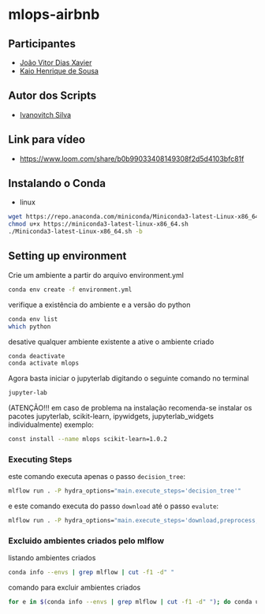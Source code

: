 # mlops-airbnb

## Participantes
- [João Vitor Dias Xavier](https://github.com/joaovdxavier)
- [Kaio Henrique de Sousa](https://github.com/Kaioh95)

## Autor dos Scripts

- [Ivanovitch Silva](https://github.com/ivanovitchm)

## Link para vídeo

- https://www.loom.com/share/b0b99033408149308f2d5d4103bfc81f

## Instalando o Conda
- linux

```bash
wget https://repo.anaconda.com/miniconda/Miniconda3-latest-Linux-x86_64.sh
chmod u+x https://miniconda3-latest-linux-x86_64.sh
./Miniconda3-latest-Linux-x86_64.sh -b
```

## Setting up environment
Crie um ambiente a partir do arquivo environment.yml

```bash
conda env create -f environment.yml
```

verifique a existência do ambiente e a versão do python

```bash
conda env list
which python
```
desative qualquer ambiente existente a ative o ambiente criado

```bash
conda deactivate
conda activate mlops
```

Agora basta iniciar o jupyterlab digitando o seguinte comando no terminal

```bash
jupyter-lab
```

(ATENÇÃO!!! em caso de problema na instalação recomenda-se instalar os pacotes jupyterlab, scikit-learn, ipywidgets, jupyterlab_widgets individualmente)
exemplo:
```bash
const install --name mlops scikit-learn=1.0.2
```

### Executing Steps

este comando executa apenas o passo ``decision_tree``:
```bash
mlflow run . -P hydra_options="main.execute_steps='decision_tree'"
```
e este comando executa do passo ``download`` até o passo ``evalute``:
```bash
mlflow run . -P hydra_options="main.execute_steps='download,preprocess,check_data,segregate,decision_tree,evalute'"
```

### Excluido ambientes criados pelo mlflow

listando ambientes criados
```bash
conda info --envs | grep mlflow | cut -f1 -d" "
```

comando para excluir ambientes criados
```bash
for e in $(conda info --envs | grep mlflow | cut -f1 -d" "); do conda uninstall --name $e --all -y;done
```


